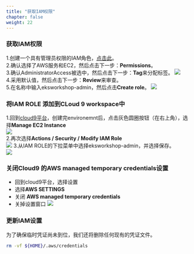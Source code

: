 ```yaml
---
title: "获取IAM权限"
chapter: false
weight: 22
---
```


### 获取IAM权限
1.创建一个具有管理员权限的IAM角色，[点击此](https://console.aws.amazon.com/iam/home#/roles$new?step=review&commonUseCase=EC2%2BEC2&selectedUseCase=EC2&policies=arn:aws:iam::aws:policy%2FAdministratorAccess&roleName=eksworkshop-admin)。    
2.确认选择了AWS服务和EC2，然后点击下一步：**Permissions**。    
3.确认AdministratorAccess被选中，然后点击下一步：**Tag**来分配标签。
![](/images/ACKToEKS/IAM.png)     
4.采用默认值，然后点击下一步：**Review**来审查。     
5.在名称中输入eksworkshop-admin，然后点击**Create role**。
![](/images/ACKToEKS/Role.png)       
### 将IAM ROLE 添加到CLoud 9 workspace中
1.回到[cloud9平台](https://console.aws.amazon.com/cloud9/home/account)，创建完environemnt后，点击灰色圆圈按钮（在右上角），选择**Manage EC2 Instance**  
![](/images/ACKToEKS/set.png)  
2.再次选择**Actions / Security / Modify IAM Role**  
![](/images/ACKToEKS/modify.png) 
3.从IAM ROLE的下拉菜单中选择eksworkshop-admin，并选择保存。  
![](/images/ACKToEKS/choose.png) 
### 关闭Cloud9 的AWS managed temporary credentials设置
* 回到cloud9平台，选择设置
* 选择**AWS SETTINGS**
* 关闭 **AWS managed temporary credentials**
* 关掉设置窗口
![](/images/ACKToEKS/off_set.png) 
### 更新IAM设置
为了确保临时凭证尚未到位，我们还将删除任何现有的凭证文件。
```bash
rm -vf ${HOME}/.aws/credentials
```
